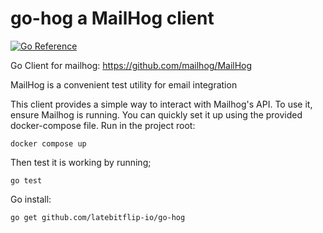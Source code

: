 # go-hog a MailHog client

[![Go Reference](https://pkg.go.dev/badge/github.com/latebitflip-io/go-hog.svg)](https://pkg.go.dev/github.com/latebitflip-io/go-hog)

Go Client for mailhog:
https://github.com/mailhog/MailHog

MailHog is a convenient test utility for email integration 

This client provides a simple way to interact with Mailhog's API. To use it, ensure Mailhog is running. You can quickly 
set it up using the provided docker-compose file. Run in the project root:

`docker compose up`

Then test it is working by running; 

`go test`

Go install: 

`go get github.com/latebitflip-io/go-hog`
